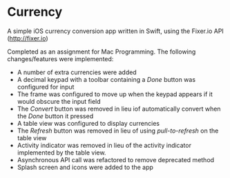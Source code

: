# Currency

A simple iOS currency conversion app written in Swift, using the Fixer.io API (http://fixer.io)

Completed as an assignment for Mac Programming. The following changes/features were implemented:
 
* A number of extra currencies were added
* A decimal keypad with a toolbar containing a _Done_ button was configured for input
* The frame was configured to move up when the keypad appears if it would obscure the input field
* The _Convert_ button was removed in lieu iof automatically convert when the _Done_ button it pressed
* A table view was configured to display currencies
* The _Refresh_ button was removed in lieu of using _pull-to-refresh_ on the table view
* Activity indicator was removed in lieu of the activity indicator implemented by the table view.
* Asynchronous API call was refactored to remove deprecated method
* Splash screen and icons were added to the app
